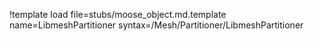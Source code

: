 !template load file=stubs/moose_object.md.template name=LibmeshPartitioner syntax=/Mesh/Partitioner/LibmeshPartitioner